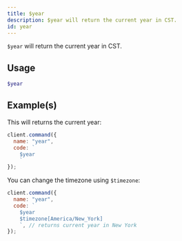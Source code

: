 ```yaml
---
title: $year
description: $year will return the current year in CST.
id: year
---
```


`$year` will return the current year in CST.

## Usage

```php
$year
```

## Example(s)

This will returns the current year:

```javascript
client.command({
  name: "year",
  code: `
    $year
    `
});
```

You can change the timezone using `$timezone`:

```javascript
client.command({
  name: "year",
  code: `
    $year 
    $timezone[America/New_York]
    `, // returns current year in New York
});
```
